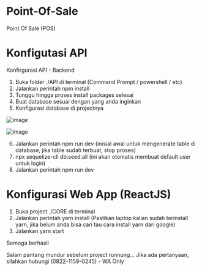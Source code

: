 # Point-Of-Sale
 Point Of Sale (POS)

# Konfigutasi API
Konfirgurasi API - Backend
1. Buka folder ./API di terminal (Command Prompt / powershell / etc)
2. Jalankan perintah npm install
3. Tunggu hingga proses install packages selesai
4. Buat database sesuai dengan yang anda inginkan
5. Konfigurasi database di projectnya

![image](https://github.com/bayuhendrianto/Point-Of-Sale/assets/40142196/5780fdba-e3fd-42ff-997f-5304cb514b11)

![image](https://github.com/bayuhendrianto/Point-Of-Sale/assets/40142196/7b4ecfaa-eb06-4c25-b993-4f6d709d49ef)

6. Jalankan perintah npm run dev (inisial awal untuk mengenerate table di database, jika table sudah terbuat, stop proses)
7. npx sequelize-cli db:seed:all (ini akan otomatis membuat default user untuk login)
8. Jalankan perintah npm run dev

# Konfigurasi Web App (ReactJS)
1. Buka project ./CORE di terminal
2. Jalankan perintah yarn install (Pastikan laptop kalian sudah terinstall yarn, jika belum anda bisa cari tau cara install yarn dari google)
3. Jalankan yarn start


Semoga berhasil

Salam pantang mundur sebelum project runnung...
Jika ada pertanyaan, silahkan hubungi (0822-1159-0245) - WA Only
